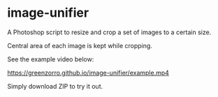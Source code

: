 # image-unifier

A Photoshop script to resize and crop a set of images to a certain size.

Central area of each image is kept while cropping.

See the example video below:

https://greenzorro.github.io/image-unifier/example.mp4

Simply download ZIP to try it out.

